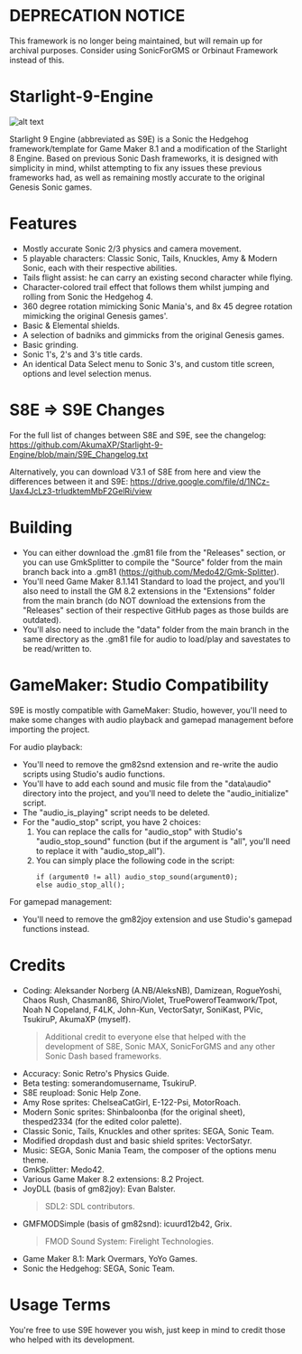 # DEPRECATION NOTICE
This framework is no longer being maintained, but will remain up for archival purposes.
Consider using SonicForGMS or Orbinaut Framework instead of this.

# Starlight-9-Engine
![alt text](https://cdn.discordapp.com/attachments/1010298152106086540/1185522850229125211/Logo.png)

Starlight 9 Engine (abbreviated as S9E) is a Sonic the Hedgehog framework/template for Game Maker 8.1 and a modification of the Starlight 8 Engine.
Based on previous Sonic Dash frameworks, it is designed with simplicity in mind, whilst attempting to fix any issues these previous frameworks had, as well as remaining mostly accurate to the original Genesis Sonic games.

# Features
- Mostly accurate Sonic 2/3 physics and camera movement.
- 5 playable characters: Classic Sonic, Tails, Knuckles, Amy & Modern Sonic, each with their respective abilities.
- Tails flight assist: he can carry an existing second character while flying.
- Character-colored trail effect that follows them whilst jumping and rolling from Sonic the Hedgehog 4.
- 360 degree rotation mimicking Sonic Mania's, and 8x 45 degree rotation mimicking the original Genesis games'.
- Basic & Elemental shields.
- A selection of badniks and gimmicks from the original Genesis games.
- Basic grinding.
- Sonic 1's, 2's and 3's title cards.
- An identical Data Select menu to Sonic 3's, and custom title screen, options and level selection menus.

# S8E => S9E Changes
For the full list of changes between S8E and S9E, see the changelog:
https://github.com/AkumaXP/Starlight-9-Engine/blob/main/S9E_Changelog.txt

Alternatively, you can download V3.1 of S8E from here and view the differences between it and S9E:
https://drive.google.com/file/d/1NCz-Uax4JcLz3-trludktemMbF2GelRi/view

# Building
- You can either download the .gm81 file from the "Releases" section, or you can use GmkSplitter to compile the "Source" folder from the main branch back into a .gm81 (https://github.com/Medo42/Gmk-Splitter).
- You'll need Game Maker 8.1.141 Standard to load the project, and you'll also need to install the GM 8.2 extensions in the "Extensions" folder from the main branch (do NOT download the extensions from the "Releases" section of their respective GitHub pages as those builds are outdated).
- You'll also need to include the "data" folder from the main branch in the same directory as the .gm81 file for audio to load/play and savestates to be read/written to.

# GameMaker: Studio Compatibility
S9E is mostly compatible with GameMaker: Studio, however, you'll need to make some changes with audio playback and gamepad management before importing the project.

For audio playback:
- You'll need to remove the gm82snd extension and re-write the audio scripts using Studio's audio functions.
- You'll have to add each sound and music file from the "data\audio" directory into the project, and you'll need to delete the "audio_initialize" script.
- The "audio_is_playing" script needs to be deleted.
- For the "audio_stop" script, you have 2 choices:
  1. You can replace the calls for "audio_stop" with Studio's "audio_stop_sound" function (but if the argument is "all", you'll need to replace it with "audio_stop_all").
  2. You can simply place the following code in the script:
     ```
     if (argument0 != all) audio_stop_sound(argument0);
     else audio_stop_all();
     ```

For gamepad management:
- You'll need to remove the gm82joy extension and use Studio's gamepad functions instead.

# Credits
- Coding: Aleksander Norberg (A.NB/AleksNB), Damizean, RogueYoshi, Chaos Rush, Chasman86, Shiro/Violet, TruePowerofTeamwork/Tpot, Noah N Copeland, F4LK, John-Kun, VectorSatyr, SoniKast, PVic, TsukiruP, AkumaXP (myself).
  > Additional credit to everyone else that helped with the development of S8E, Sonic MAX, SonicForGMS and any other Sonic Dash based frameworks.
- Accuracy: Sonic Retro's Physics Guide.
- Beta testing: somerandomusername, TsukiruP.
- S8E reupload: Sonic Help Zone.
- Amy Rose sprites: ChelseaCatGirl, E-122-Psi, MotorRoach.
- Modern Sonic sprites: Shinbaloonba (for the original sheet), thesped2334 (for the edited color palette).
- Classic Sonic, Tails, Knuckles and other sprites: SEGA, Sonic Team.
- Modified dropdash dust and basic shield sprites: VectorSatyr.
- Music: SEGA, Sonic Mania Team, the composer of the options menu theme.
- GmkSplitter: Medo42.
- Various Game Maker 8.2 extensions: 8.2 Project.
- JoyDLL (basis of gm82joy): Evan Balster.
    > SDL2: SDL contributors.
- GMFMODSimple (basis of gm82snd): icuurd12b42, Grix.
    > FMOD Sound System: Firelight Technologies.
- Game Maker 8.1: Mark Overmars, YoYo Games.
- Sonic the Hedgehog: SEGA, Sonic Team.

# Usage Terms
You're free to use S9E however you wish, just keep in mind to credit those who helped with its development.
